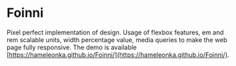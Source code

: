 # Foinni
Pixel perfect implementation of design. Usage of flexbox features, em and rem scalable units, width percentage value, media queries to make the web page fully responsive.
The demo is available [https://hameleonka.github.io/Foinni/](https://hameleonka.github.io/Foinni/).
